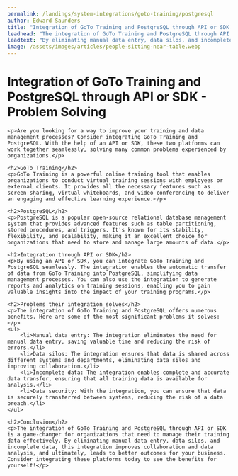 ```yaml
---
permalink: /landings/system-integrations/goto-training/postgresql
author: Edward Saunders
title: "Integration of GoTo Training and PostgreSQL through API or SDK - Problem Solving"
leadhead: "The integration of GoTo Training and PostgreSQL through API or SDK is a game-changer for organizations that need to manage their training data effectively"
leadtext: "By eliminating manual data entry, data silos, and incomplete data, this integration improves collaboration and data analysis, and ultimately, leads to better outcomes for your business. Consider integrating these platforms today to see the benefits for yourself!"
image: /assets/images/articles/people-sitting-near-table.webp
---
```

<div class="arttext">	<h1>Integration of GoTo Training and PostgreSQL through API or SDK - Problem Solving</h1>

	<p>Are you looking for a way to improve your training and data management processes? Consider integrating GoTo Training and PostgreSQL. With the help of an API or SDK, these two platforms can work together seamlessly, solving many common problems experienced by organizations.</p>

	<h2>GoTo Training</h2>
	<p>GoTo Training is a powerful online training tool that enables organizations to conduct virtual training sessions with employees or external clients. It provides all the necessary features such as screen sharing, virtual whiteboards, and video conferencing to deliver an engaging and effective learning experience.</p>

	<h2>PostgreSQL</h2>
	<p>PostgreSQL is a popular open-source relational database management system that provides advanced features such as table partitioning, stored procedures, and triggers. It's known for its stability, flexibility, and scalability, making it an excellent choice for organizations that need to store and manage large amounts of data.</p>

	<h2>Integration through API or SDK</h2>
	<p>By using an API or SDK, you can integrate GoTo Training and PostgreSQL seamlessly. The integration enables the automatic transfer of data from GoTo Training into PostgreSQL, simplifying data management processes. You can also use the integration to generate reports and analytics on training sessions, enabling you to gain valuable insights into the impact of your training programs.</p>

	<h2>Problems their integration solves</h2>
	<p>The integration of GoTo Training and PostgreSQL offers numerous benefits. Here are some of the most significant problems it solves:</p>
	<ul>
		<li>Manual data entry: The integration eliminates the need for manual data entry, saving valuable time and reducing the risk of errors.</li>
		<li>Data silos: The integration ensures that data is shared across different systems and departments, eliminating data silos and improving collaboration.</li>
		<li>Incomplete data: The integration enables complete and accurate data transfer, ensuring that all training data is available for analysis.</li>
		<li>Data security: With the integration, you can ensure that data is securely transferred between systems, reducing the risk of a data breach.</li>
	</ul>

	<h2>Conclusion</h2>
	<p>The integration of GoTo Training and PostgreSQL through API or SDK is a game-changer for organizations that need to manage their training data effectively. By eliminating manual data entry, data silos, and incomplete data, this integration improves collaboration and data analysis, and ultimately, leads to better outcomes for your business. Consider integrating these platforms today to see the benefits for yourself!</p>
</div>